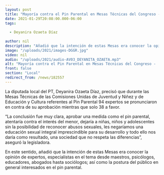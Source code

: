 ```yaml
---
layout: post
title: "Mayoría contra el Pin Parental en Mesas Técnicas del Congreso -  Deyanira Ozaeta"
date: 2021-01-29T20:08:00.000-06:00
tags:
  
  - Deyanira Ozaeta Díaz
  
author: nil
description: "Añadió que la intención de estas Mesas era conocer la opinión de expertos"
image: "/uploads/2021/images-DGGR.jpg"
video: nil
audio: "/uploads/2021/audio-AV03_DEYANITA_OZAETA.mp3"
alt: "Mayoría contra el Pin Parental en Mesas Técnicas del Congreso -  Deyanira Ozaeta"
front: false
section: "Local"
redirect_from: /news/182557
---
```


 La diputada local del PT,  Deyanira Ozaeta Díaz, precisó que durante las Mesas Técnicas de las Comisiones Unidas de Juventud y Niñez y de Educación y Cultura referentes al Pin Parental 94 expertos se pronunciaron en contra de su aprobación mientras que solo 38 a favor.

“La conclusión fue muy clara, aprobar una medida como el pin parental, atentaría contra el interés del menor, dejaría a niñas, niños y adolescentes sin la posibilidad de reconocer abusos sexuales, les negaríamos una educación sexual integral imprescindible para su desarrollo y todo ello nos daría como resultado, una sociedad que no respeta las diferencias”, aseguró la legisladora. 

En este sentido, añadió que la intención de estas Mesas era conocer la opinión de expertos, especialistas en el tema desde maestros, psicólogos, educadores, abogados hasta sociólogos; así como la postura del público en general interesados en el pin parental. 